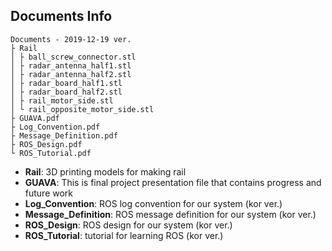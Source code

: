 ## Documents Info

```
Documents - 2019-12-19 ver.
├ Rail
│ ├ ball_screw_connector.stl
│ ├ radar_antenna_half1.stl
│ ├ radar_antenna_half2.stl
│ ├ radar_board_half1.stl
│ ├ radar_board_half2.stl
│ ├ rail_motor_side.stl
│ └ rail_opposite_motor_side.stl
├ GUAVA.pdf
├ Log_Convention.pdf
├ Message_Definition.pdf
├ ROS_Design.pdf
└ ROS_Tutorial.pdf
```
* **Rail**: 3D printing models for making rail
* **GUAVA**: This is final project presentation file that contains progress and future work
* **Log_Convention**: ROS log convention for our system (kor ver.)
* **Message_Definition**: ROS message definition for our system (kor ver.)
* **ROS_Design**: ROS design for our system (kor ver.)
* **ROS_Tutorial**: tutorial for learning ROS (kor ver.)
